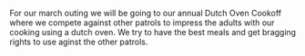 For our march outing we will be going to our annual Dutch Oven Cookoff where we compete against other patrols to impress the adults with our cooking using a dutch oven. We try to have the best meals and get bragging rights to use aginst the other patrols.
